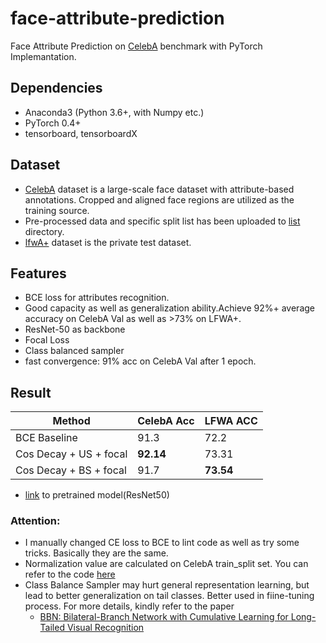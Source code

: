 # face-attribute-prediction
Face Attribute Prediction on [CelebA](http://mmlab.ie.cuhk.edu.hk/projects/CelebA.html) benchmark with PyTorch Implemantation.

## Dependencies

* Anaconda3 (Python 3.6+, with Numpy etc.)
* PyTorch 0.4+
* tensorboard, tensorboardX

## Dataset

* [CelebA](http://mmlab.ie.cuhk.edu.hk/projects/CelebA.html) dataset is a large-scale face dataset with attribute-based annotations. Cropped and aligned face regions are utilized as the training source. 
* Pre-processed data and specific split list has been uploaded to [list](list) directory.
* [lfwA+](http://vis-www.cs.umass.edu/lfw/) dataset is the private test dataset.

## Features

* BCE loss for attributes recognition.
* Good capacity as well as generalization ability.Achieve 92%+ average accuracy on CelebA Val as well as >73% on LFWA+.
* ResNet-50 as backbone
* Focal Loss
* Class balanced sampler 
* fast convergence: 91% acc on CelebA Val after 1 epoch.

## Result

| Method                 | CelebA Acc | LFWA ACC  |
| ---------------------- | ---------- | --------- |
| BCE Baseline           | 91.3       | 72.2      |
| Cos Decay + US + focal | **92.14**  | 73.31     |
| Cos Decay + BS + focal | 91.7       | **73.54** |

- [link](https://entuedu-my.sharepoint.com/:u:/g/personal/yushi001_e_ntu_edu_sg/ERg_x3-YK4dItZ4-IH3SEXQBjPKgVdrE22EoI6RvBpUgnw?e=FvC0nk) to pretrained model(ResNet50) 


### Attention:
- I manually changed CE loss to BCE to lint code as well as try some tricks. Basically they are the same.
- Normalization value are calculated on CelebA train_split set. You can refer to the code [here](utils/stat.py)
- Class Balance Sampler may hurt general representation learning, but lead to better generalization on tail classes. Better used in fiine-tuning process. For more details, kindly refer to the paper
  - [BBN: Bilateral-Branch Network with Cumulative Learning for Long-Tailed Visual Recognition](https://github.com/Megvii-Nanjing/BBN)
